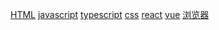 <a href="">HTML</a>
<a href="">javascript</a>
<a href="">typescript</a>
<a href="">css</a>
<a href="">react</a>
<a href="">vue</a>
<a href="">浏览器</a>
